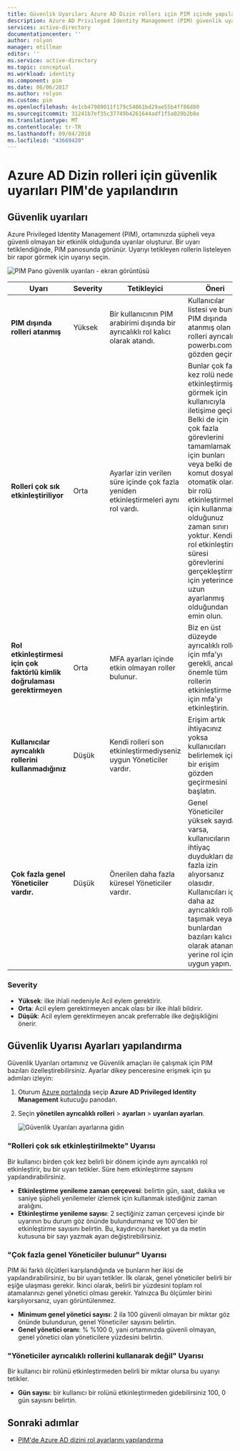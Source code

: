 ```yaml
---
title: Güvenlik Uyarıları Azure AD Dizin rolleri için PIM içinde yapılandırma | Microsoft Docs
description: Azure AD Privileged Identity Management (PIM) güvenlik uyarıları Azure AD Dizin rolleri için yapılandırmayı öğrenin.
services: active-directory
documentationcenter: ''
author: rolyon
manager: mtillman
editor: ''
ms.service: active-directory
ms.topic: conceptual
ms.workload: identity
ms.component: pim
ms.date: 06/06/2017
ms.author: rolyon
ms.custom: pim
ms.openlocfilehash: 4e1cb47989011f179c54061bd29ae55b4ff86d80
ms.sourcegitcommit: 31241b7ef35c37749b4261644adf1f5a029b2b8e
ms.translationtype: MT
ms.contentlocale: tr-TR
ms.lasthandoff: 09/04/2018
ms.locfileid: "43669420"
---
```

# <a name="configure-security-alerts-for-azure-ad-directory-roles-in-pim"></a>Azure AD Dizin rolleri için güvenlik uyarıları PIM'de yapılandırın
## <a name="security-alerts"></a>Güvenlik uyarıları
Azure Privileged Identity Management (PIM), ortamınızda şüpheli veya güvenli olmayan bir etkinlik olduğunda uyarılar oluşturur. Bir uyarı tetiklendiğinde, PIM panosunda görünür. Uyarıyı tetikleyen rollerin listeleyen bir rapor görmek için uyarıyı seçin.

![PIM Pano güvenlik uyarıları - ekran görüntüsü](./media/pim-how-to-configure-security-alerts/PIM_security_dash.png)

| Uyarı | Severity | Tetikleyici | Öneri |
| --- | --- | --- | --- |
| **PIM dışında rolleri atanmış** |Yüksek |Bir kullanıcının PIM arabirimi dışında bir ayrıcalıklı rol kalıcı olarak atandı. |Kullanıcılar listesi ve bunları PIM dışında atanmış olan rolleri ayrıcalıklı powerbı.com'u gözden geçirin. |
| **Rolleri çok sık etkinleştiriliyor** |Orta |Ayarlar izin verilen süre içinde çok fazla yeniden etkinleştirmeleri aynı rol vardı. |Bunlar çok fazla kez rolü neden etkinleştirmiş görmek için kullanıcıyla iletişime geçin. Belki de için çok fazla görevlerini tamamlamak için bunları veya belki de komut dosyaları otomatik olarak bir rolü etkinleştirmek için kullanmakta olduğunuz zaman sınırı yoktur. Kendi rol etkinleştirme süresi görevlerini gerçekleştirmek için yeterince uzun ayarlanmış olduğundan emin olun. |
| **Rol etkinleştirmesi için çok faktörlü kimlik doğrulaması gerektirmeyen** |Orta |MFA ayarları içinde etkin olmayan roller bulunur. |Biz en üst düzeyde ayrıcalıklı roller için mfa'yı gerekli, ancak önemle tüm rollerin etkinleştirme için mfa'yı etkinleştirin. |
| **Kullanıcılar ayrıcalıklı rollerini kullanmadığınız** |Düşük |Kendi rolleri son etkinleştirmediyseniz uygun Yöneticiler vardır. |Erişim artık ihtiyacınız yoksa kullanıcıları belirlemek için bir erişim gözden geçirmesini başlatın. |
| **Çok fazla genel Yöneticiler vardır.** |Düşük |Önerilen daha fazla küresel Yöneticiler vardır. |Genel Yöneticiler yüksek sayıda varsa, kullanıcıların ihtiyaç duydukları daha fazla izin alıyorsanız olasıdır. Kullanıcıları için daha az ayrıcalıklı rolleri taşımak veya bunlardan bazıları kalıcı olarak atanan yerine rol için uygun yapın. |

### <a name="severity"></a>Severity
* **Yüksek**: ilke ihlali nedeniyle Acil eylem gerektirir. 
* **Orta**: Acil eylem gerektirmeyen ancak olası bir ilke ihlali bildirir.
* **Düşük**: Acil eylem gerektirmeyen ancak preferrable ilke değişikliğini önerir.

## <a name="configure-security-alert-settings"></a>Güvenlik Uyarısı Ayarları yapılandırma
Güvenlik Uyarıları ortamınız ve Güvenlik amaçları ile çalışmak için PIM bazıları özelleştirebilirsiniz. Ayarlar dikey penceresine erişmek için şu adımları izleyin:

1. Oturum [Azure portalında](https://portal.azure.com/) seçip **Azure AD Privileged Identity Management** kutucuğu panodan.
2. Seçin **yönetilen ayrıcalıklı rolleri** > **ayarları** > **uyarıları ayarları**.
   
    ![Güvenlik Uyarıları ayarlarına gidin](./media/pim-how-to-configure-security-alerts/PIM_security_settings.png)

### <a name="roles-are-being-activated-too-frequently-alert"></a>"Rolleri çok sık etkinleştirilmekte" Uyarısı
Bir kullanıcı birden çok kez belirli bir dönem içinde aynı ayrıcalıklı rol etkinleştirir, bu bir uyarı tetikler. Süre hem etkinleştirme sayısını yapılandırabilirsiniz.

* **Etkinleştirme yenileme zaman çerçevesi**: belirtin gün, saat, dakika ve saniye şüpheli yenilemeler izlemek için kullanmak istediğiniz zaman aralığını.
* **Etkinleştirme yenileme sayısı**: 2 seçtiğiniz zaman çerçevesi içinde bir uyarının bu durum göz önünde bulundurmanız ve 100'den bir etkinleştirme sayısını belirtin. Bu, kaydırıcıyı hareket ya da metin kutusuna bir sayı yazmak ayarı değiştirebilirsiniz.

### <a name="there-are-too-many-global-administrators-alert"></a>"Çok fazla genel Yöneticiler bulunur" Uyarısı
PIM iki farklı ölçütleri karşılandığında ve bunların her ikisi de yapılandırabilirsiniz, bu bir uyarı tetikler. İlk olarak, genel yöneticiler belirli bir eşiğe ulaşması gerekir. İkinci olarak, belirli bir yüzdesini toplam rol atamalarınızı genel yönetici olması gerekir. Yalnızca Bu ölçümler birini karşılıyorsanız, uyarı görüntülenmez.  

* **Minimum genel yönetici sayısı**: 2 ila 100 güvenli olmayan bir miktar göz önünde bulundurun, genel Yöneticiler sayısını belirtin.
* **Genel yönetici oranı**: % %100 0, yani ortamınızda güvenli olmayan, genel yönetici olan yöneticilere yüzdesini belirtin.

### <a name="administrators-arent-using-their-privileged-roles-alert"></a>"Yöneticiler ayrıcalıklı rollerini kullanarak değil" Uyarısı
Bir kullanıcı bir rolünü etkinleştirmeden belirli bir miktar olursa bu uyarıyı tetikler.

* **Gün sayısı**: bir kullanıcı bir rolünü etkinleştirmeden gidebilirsiniz 100, 0 gün sayısını belirtin.

## <a name="next-steps"></a>Sonraki adımlar

- [PIM'de Azure AD dizini rol ayarlarını yapılandırma](pim-how-to-change-default-settings.md)

